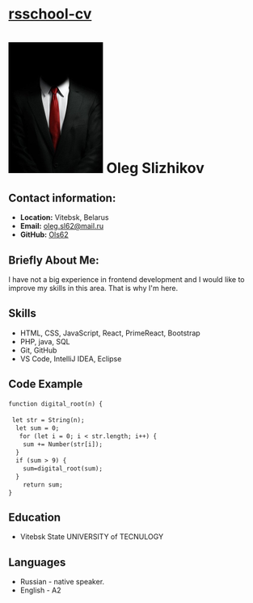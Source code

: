 # [rsschool-cv](https://github.com/ols62/rsschool-cv/blob/gh-pages/cv.md)
# ![image](images/image.png "Oleg Slizhikov")  Oleg Slizhikov                                    
## Contact information:
* **Location:** Vitebsk, Belarus
* **Email:** oleg.sl62@mail.ru
* **GitHub:** [Ols62](https://github.com/ols62)
## Briefly About Me:
I have not a big experience in frontend development and I would like to improve my skills in this area. That is why I'm here.
## Skills
* HTML, CSS, JavaScript, React, PrimeReact, Bootstrap
* PHP, java, SQL
* Git, GitHub
* VS Code, IntelliJ IDEA, Eclipse
## Code Example
```
function digital_root(n) {
  
 let str = String(n);
  let sum = 0;
   for (let i = 0; i < str.length; i++) {
    sum += Number(str[i]);
  }
  if (sum > 9) {
    sum=digital_root(sum);
  }
    return sum;
}
```
## Education
* Vitebsk State UNIVERSITY of TECNULOGY
## Languages
* Russian - native speaker.
* English - A2




